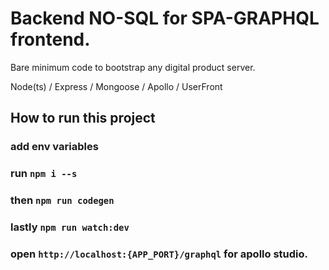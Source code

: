 # Backend NO-SQL for SPA-GRAPHQL frontend.

Bare minimum code to bootstrap any digital product server.

Node(ts) / Express / Mongoose / Apollo / UserFront

## How to run this project

### add env variables

### run `npm i --s`

### then `npm run codegen`

### lastly `npm run watch:dev`

### open `http://localhost:{APP_PORT}/graphql` for apollo studio.

